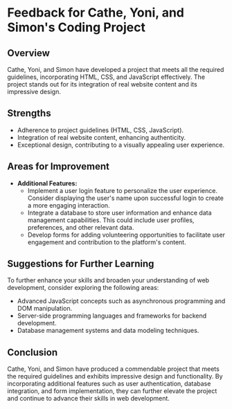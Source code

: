 # Feedback for Cathe, Yoni, and Simon's Coding Project

## Overview
Cathe, Yoni, and Simon have developed a project that meets all the required guidelines, incorporating HTML, CSS, and JavaScript effectively. The project stands out for its integration of real website content and its impressive design.

## Strengths
- Adherence to project guidelines (HTML, CSS, JavaScript).
- Integration of real website content, enhancing authenticity.
- Exceptional design, contributing to a visually appealing user experience.

## Areas for Improvement

- **Additional Features:**
  - Implement a user login feature to personalize the user experience. Consider displaying the user's name upon successful login to create a more engaging interaction.
  - Integrate a database to store user information and enhance data management capabilities. This could include user profiles, preferences, and other relevant data.
  - Develop forms for adding volunteering opportunities to facilitate user engagement and contribution to the platform's content.

## Suggestions for Further Learning
To further enhance your skills and broaden your understanding of web development, consider exploring the following areas:
- Advanced JavaScript concepts such as asynchronous programming and DOM manipulation.
- Server-side programming languages and frameworks for backend development.
- Database management systems and data modeling techniques.

## Conclusion
Cathe, Yoni, and Simon have produced a commendable project that meets the required guidelines and exhibits impressive design and functionality. By incorporating additional features such as user authentication, database integration, and form implementation, they can further elevate the project and continue to advance their skills in web development.